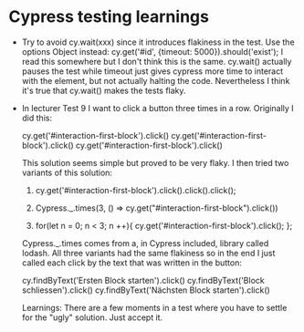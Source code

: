 # Cypress testing learnings

- Try to avoid cy.wait(xxx) since it introduces flakiness in the test.
  Use the options Object instead: cy.get('#id', {timeout: 5000}).should('exist');
  I read this somewhere but I don't think this is the same. cy.wait() actually pauses the test
  while timeout just gives cypress more time to interact with the element, but not actually
  halting the code. Nevertheless I think it's true that cy.wait() makes the tests flaky.

- In lecturer Test 9 I want to click a button three times in a row. Originally I did this:
  
  cy.get('#interaction-first-block').click()
  cy.get('#interaction-first-block').click()
  cy.get('#interaction-first-block').click()

  This solution seems simple but proved to be very flaky. I then tried two variants of this solution:

  1. cy.get('#interaction-first-block').click().click().click();

  2. Cypress._.times(3, () => cy.get("#interaction-first-block").click())

  3. for(let n = 0; n < 3; n ++){
      cy.get('#interaction-first-block').click();
    };
  
  Cypress._.times comes from a, in Cypress included, library called lodash. All three variants had the same flakiness so
  in the end I just called each click by the text that was written in the button:

  cy.findByText('Ersten Block starten').click()
  cy.findByText('Block schliessen').click()
  cy.findByText('Nächsten Block starten').click()

  Learnings: There are a few moments in a test where you have to settle for the "ugly" solution. Just accept it.
